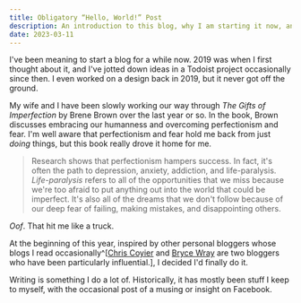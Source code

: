 ```yaml
---
title: Obligatory “Hello, World!” Post
description: An introduction to this blog, why I am starting it now, and some thoughts about blogging in general
date: 2023-03-11
---
```


I've been meaning to start a blog for a while now. 2019 was when I first thought about it, and I've jotted down ideas in a Todoist project occasionally since then. I even worked on a design back in 2019, but it never got off the ground.

My wife and I have been slowly working our way through _The Gifts of Imperfection_ by Brene Brown over the last year or so. In the book, Brown discusses embracing our humanness and overcoming perfectionism and fear. I'm well aware that perfectionism and fear hold me back from just _doing_ things, but this book really drove it home for me.

> Research shows that perfectionism hampers success. In fact, it's often the path to depression, anxiety, addiction, and life-paralysis. _Life-paralysis_ refers to all of the opportunities
> that we miss because we're too afraid to put anything out into
> the world that could be imperfect.
> It's also all of the dreams that we don't follow because of our
> deep fear of failing, making mistakes, and disappointing others.

_Oof_. That hit me like a truck. 

At the beginning of this year, inspired by other personal bloggers whose blogs I read occasionally^[[Chris Coyier](https://chriscoyier.net) and [Bryce Wray](https://www.brycewray.com) are two bloggers who have been particularly influential.], I decided I'd finally do it.

Writing is something I do a lot of. Historically, it has mostly been stuff I keep to myself, with the occasional post of a musing or insight on Facebook.
